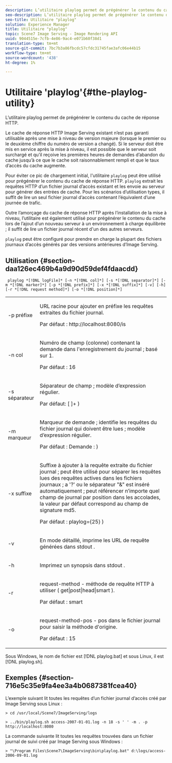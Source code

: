 ```yaml
---
description: L’utilitaire playlog permet de prégénérer le contenu du cache de réponse HTTP.
seo-description: L’utilitaire playlog permet de prégénérer le contenu du cache de réponse HTTP.
seo-title: Utilitaire "playlog"
solution: Experience Manager
title: Utilitaire "playlog"
topic: Scene7 Image Serving - Image Rendering API
uuid: 9044515e-7cfb-4e86-9ac4-e071b60f38d1
translation-type: tm+mt
source-git-commit: 7bc7b3a86fbcdc57cfdc31745fae3afc06e44b15
workflow-type: tm+mt
source-wordcount: '438'
ht-degree: 1%

---
```



# Utilitaire &#39;playlog&#39;{#the-playlog-utility}

L’utilitaire playlog permet de prégénérer le contenu du cache de réponse HTTP.

Le cache de réponse HTTP Image Serving existant n’est pas garanti utilisable après une mise à niveau de version majeure (lorsque le premier ou le deuxième chiffre du numéro de version a changé). Si le serveur doit être mis en service après la mise à niveau, il est possible que le serveur soit surchargé et qu’il reçoive les premières heures de demandes d’abandon du cache jusqu’à ce que le cache soit raisonnablement rempli et que le taux d’accès du cache augmente.

Pour éviter ce pic de chargement initial, l&#39;utilitaire `playlog` peut être utilisé pour prégénérer le contenu du cache de réponse HTTP. `playlog` extrait les requêtes HTTP d’un fichier journal d’accès existant et les envoie au serveur pour générer des entrées de cache. Pour les scénarios d’utilisation types, il suffit de lire un seul fichier journal d’accès contenant l’équivalent d’une journée de trafic.

Outre l’amorçage du cache de réponse HTTP après l’installation de la mise à niveau, l’utilitaire est également utilisé pour prégénérer le contenu du cache lors de l’ajout d’un nouveau serveur à un environnement à charge équilibrée ; il suffit de lire un fichier journal récent d&#39;un des autres serveurs.

`playlog` peut être configuré pour prendre en charge la plupart des fichiers journaux d’accès générés par des versions antérieures d’Image Serving.

## Utilisation {#section-daa126ec469b4a9d90d59def4fdaacdd}

` playlog *[!DNL logFile]* [-n *[!DNL col]*] [-s *[!DNL separator]*] [-m *[!DNL marker]*] [-p *[!DNL prefix]*] [-x *[!DNL suffix]*] [-v] [-h] [-r *[!DNL request method]*] [-o *[!DNL position]*]`

<table id="simpletable_39B9638BCB0F4244B5155C958C044C31"> 
 <tr class="strow"> 
  <td class="stentry"> <p> <span class="codeph"> -p  <span class="varname"> préfixe  </span> </span> </p> </td> 
  <td class="stentry"> <p>URL racine pour ajouter en préfixe les requêtes extraites du fichier journal. </p> <p>Par défaut : <span class="filepath"> http://localhost:8080/is </span> </p> </td> 
 </tr> 
 <tr class="strow"> 
  <td class="stentry"> <p> <span class="codeph"> -n  <span class="varname"> col  </span> </span> </p> </td> 
  <td class="stentry"> <p>Numéro de champ (colonne) contenant la demande dans l'enregistrement du journal ; basé sur 1. </p> <p>Par défaut : 16 </p> </td> 
 </tr> 
 <tr class="strow"> 
  <td class="stentry"> <p> <span class="codeph"> -s  <span class="varname"> séparateur  </span> </span> </p> </td> 
  <td class="stentry"> <p>Séparateur de champ ; modèle d’expression régulier. </p> <p>Par défaut: <span class="codeph"> [ ]+ </span>) </p> </td> 
 </tr> 
 <tr class="strow"> 
  <td class="stentry"> <p> <span class="codeph"> -m  <span class="varname"> marqueur  </span> </span> </p> </td> 
  <td class="stentry"> <p>Marqueur de demande ; identifie les requêtes du fichier journal qui doivent être lues ; modèle d’expression régulier. </p> <p>Par défaut : Demande <span class="codeph"> : </span>) </p> </td> 
 </tr> 
 <tr class="strow"> 
  <td class="stentry"> <p> <span class="codeph"> -x  <span class="varname"> suffixe  </span> </span> </p> </td> 
  <td class="stentry"> <p>Suffixe à ajouter à la requête extraite du fichier journal ; peut être utilisé pour séparer les requêtes lues des requêtes actives dans les fichiers journaux ; a '?' ou le séparateur "&amp;" est inséré automatiquement ; peut référencer n’importe quel champ de journal par position dans les accolades, la valeur par défaut correspond au champ de signature md5. </p> <p>Par défaut : <span class="codeph"> playlog={25} </span>) </p> </td> 
 </tr> 
 <tr class="strow"> 
  <td class="stentry"> <p> <span class="codeph"> -v </span> </p> </td> 
  <td class="stentry"> <p>En mode détaillé, imprime les URL de requête générées dans <span class="codeph"> stdout </span>. </p> </td> 
 </tr> 
 <tr class="strow"> 
  <td class="stentry"> <p> <span class="codeph"> -h  </span> </p> </td> 
  <td class="stentry"> <p>Imprimez un synopsis dans <span class="codeph"> stdout </span>. </p> </td> 
 </tr> 
 <tr class="strow"> 
  <td class="stentry"> <p> <span class="codeph"> -r </span> </p> </td> 
  <td class="stentry"> <p>request-method - méthode de requête HTTP à utiliser ( <span class="codeph"> get|post|head|smart </span>). </p> <p>Par défaut : <span class="codeph"> smart </span> </p> </td> 
 </tr> 
 <tr class="strow"> 
  <td class="stentry"> <p> <span class="codeph"> -o </span> </p> </td> 
  <td class="stentry"> <p>request-method-pos - pos dans le fichier journal pour saisir la méthode d'origine. </p> <p>Par défaut : 15 </p> </td> 
 </tr> 
</table>

Sous Windows, le nom de fichier est [!DNL playlog.bat] et sous Linux, il est [!DNL playlog.sh].

## Exemples {#section-716e5c35e9fa4ee3a4b0687381fcea40}

L’exemple suivant lit toutes les requêtes d’un fichier journal d’accès créé par Image Serving sous Linux :

`> cd /usr/local/Scene7/ImageServing/logs`

`> ../bin/playlog.sh access-2007-01-01.log -n 18 -s ' ' -m . -p http://localhost:8080`

La commande suivante lit toutes les requêtes trouvées dans un fichier journal de suivi créé par Image Serving sous Windows :

`> "\Program Files\Scene7\ImageServing\bin\playlog.bat" d:\logs/access-2006-09-01.log`
